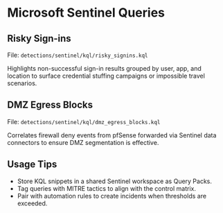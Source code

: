 # Microsoft Sentinel Queries

## Risky Sign-ins

File: `detections/sentinel/kql/risky_signins.kql`

Highlights non-successful sign-in results grouped by user, app, and location to surface credential stuffing campaigns or impossible travel scenarios.

## DMZ Egress Blocks

File: `detections/sentinel/kql/dmz_egress_blocks.kql`

Correlates firewall deny events from pfSense forwarded via Sentinel data connectors to ensure DMZ segmentation is effective.

## Usage Tips

- Store KQL snippets in a shared Sentinel workspace as Query Packs.
- Tag queries with MITRE tactics to align with the control matrix.
- Pair with automation rules to create incidents when thresholds are exceeded.
